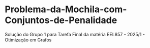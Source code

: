 # Problema-da-Mochila-com-Conjuntos-de-Penalidade
Solução do Grupo 1 para Tarefa Final da matéria  EEL857 - 2025/1 - Otimização em Grafos
